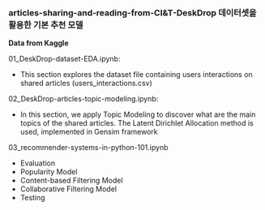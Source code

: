 ### __articles-sharing-and-reading-from-CI&T-DeskDrop 데이터셋을 활용한 기본 추천 모델__

__Data from Kaggle__

01_DeskDrop-dataset-EDA.ipynb: 
- This section explores the dataset file containing users interactions on shared articles (users_interactions.csv)


02_DeskDrop-articles-topic-modeling.ipynb:
- In this section, we apply Topic Modeling to discover what are the main topics of the shared articles. The Latent Dirichlet Allocation method is used, implemented in Gensim framework

03_recommender-systems-in-python-101.ipynb
- Evaluation
- Popularity Model
- Content-based Filtering Model
- Collaborative Filtering Model
- Testing

